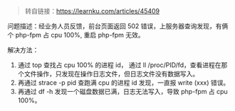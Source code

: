 > 转自链接：https://learnku.com/articles/45409

问题描述：经业务人员反馈，前台页面返回 502 错误，上服务器查询发现，有俩个 php-fpm 占 cpu 100%, 重启 php-fpm 无效。

解决方法：
1. 通过 top 查找占 cpu 100% 的进程 id， 通过 ll /proc/PID/fd，查看进程在那个文件操作，只发现在操作日志文件，但日志文件没有数据写入。
2. 再通过 strace -p pid 查跑满 cpu 的进程 id 发现，一直报 write (xxx) 错误。
3. 再通过 df -h 发现一个磁盘数据已满，日志无法写入，导致 php-fpm 占 cpu 100%。

